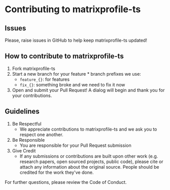 # Contributing to matrixprofile-ts

## Issues
Please, raise issues in GitHub to help keep matrixprofile-ts updated!

## How to contribute to matrixprofile-ts
  1. Fork matrixprofile-ts
  2. Start a new branch for your feature
    * branch prefixes we use:
      * `feature_{}`: for features
      * `fix_{}`: something broke and we need to fix it now
  3. Open and submit your Pull Request! A dialog will begin and thank you for your contributions.

## Guidelines
  1. Be Respectful
     * We appreciate contributions to matrixprofile-ts and we ask you to respect
    one another.
  2. Be Responsible
     * You are responsible for your Pull Request submission
  3. Give Credit
     * If any submissions or contributions are built upon other work (e.g. research papers, open sourced projects, public code), please cite or attach any information about the original source. People should be credited for the work they've done.

For further questions, please review the Code of Conduct.
